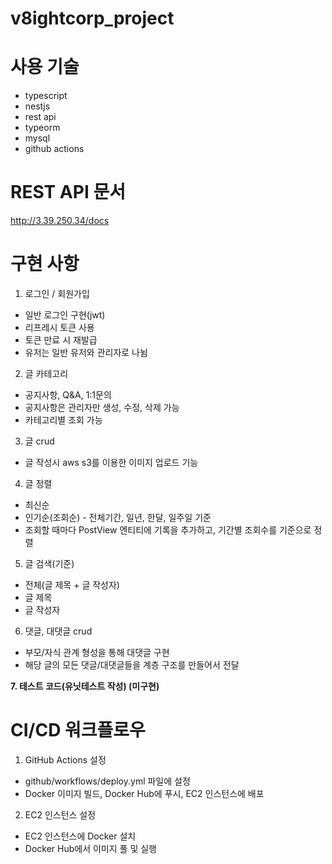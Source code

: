 # v8ightcorp_project

# 사용 기술

- typescript
- nestjs
- rest api
- typeorm
- mysql
- github actions

# REST API 문서
http://3.39.250.34/docs

# 구현 사항

1. 로그인 / 회원가입

- 일반 로그인 구현(jwt)
- 리프레시 토큰 사용
- 토큰 만료 시 재발급
- 유저는 일반 유저와 관리자로 나뉨

2. 글 카테고리

- 공지사항, Q&A, 1:1문의
- 공지사항은 관리자만 생성, 수정, 삭제 가능
- 카테고리별 조회 가능

3. 글 crud
   
- 글 작성시 aws s3를 이용한 이미지 업로드 기능

4. 글 정렬
   
- 최신순
- 인기순(조회순) - 전체기간, 일년, 한달, 일주일 기준
- 조회할 때마다 PostView 엔티티에 기록을 추가하고, 기간별 조회수를 기준으로 정렬

5. 글 검색(기준)

- 전체(글 제목 + 글 작성자)
- 글 제목
- 글 작성자

6. 댓글, 대댓글 crud
   
- 부모/자식 관계 형성을 통해 대댓글 구현
- 해당 글의 모든 댓글/대댓글들을 계층 구조를 만들어서 전달

   

**7. 테스트 코드(유닛테스트 작성) (미구현)**


# CI/CD 워크플로우
1. GitHub Actions 설정
- github/workflows/deploy.yml 파일에 설정
- Docker 이미지 빌드, Docker Hub에 푸시, EC2 인스턴스에 배포
2. EC2 인스턴스 설정
- EC2 인스턴스에 Docker 설치
- Docker Hub에서 이미지 풀 및 실행
